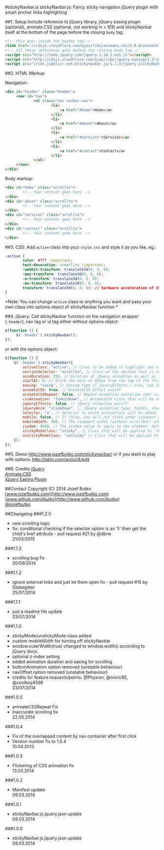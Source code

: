 #stickyNavbar.js
stickyNavbar.js: Fancy sticky navigation jQuery plugin with smart anchor links highlighting

##1. Setup
Include reference to jQuery library, jQuery easing plugin (optional), animate.CSS (optional, not working in < IE9) and stickyNavbar itself at the bottom of the page before the closing `body` tag:

```html
<!-- this goes inside the header tag-->
<link href="//cdnjs.cloudflare.com/ajax/libs/animate.css/3.0.0/animate.min.css" rel="stylesheet" type="text/css">
<!-- all these references goes before the closing body tag-->
<script src="http://code.jquery.com/jquery-1.10.2.min.js"></script>
<script src="http://cdnjs.cloudflare.com/ajax/libs/jquery-easing/1.3/jquery.easing.min.js"></script>
<script src="//cdn.jsdelivr.net/stickynavbar.js/1.1.3/jquery.stickyNavbar.min.js"></script>
```

##2. HTML Markup

Navigation:
```html
<div id="header" class="header">
	 <nav id="nav">
			 <ul class="nav navbar-nav">
					 <li>
						 <a href="#home">Home</a>
					 </li>
					 <li>
						 <a href="#about">About</a>
					 </li>
					 <li>
						 <a href="#services">Services</a>
					 </li>
					 <li>
						 <a href="#contact">Contact</a>
					 </li>
			 </ul>
	 </nav>
</div>
```

Body markup:
```html
<div id="home" class="scrollto">
		<!-- Your content goes here -->
</div>
<div id="about" class="scrollto">
		<!-- Your content goes here -->
</div>
<div id="services" class="scrollto">
		<!-- Your content goes here -->
</div>
<div id="contact" class="scrollto">
		<!-- Your content goes here -->
</div>
```

##3. CSS:
Add `active` class into your `style.css` and style it as you like, eg.:
```css
.active {
		color: #fff !important;
		text-decoration: underline !important;
		-webkit-transform: translate3d(0, 0, 0);
		-moz-transform: translate3d(0, 0, 0);
		-o-transform: translate3d(0, 0, 0);
		-ms-transform: translate3d(0, 0, 0);
		transform: translate3d(0, 0, 0); // hardware acceleration of CSS animation
}
```
*Note: You can change `active` class to anything you want and pass your own class into options object of stickyNavbar function *

##4. jQuery:
Call stickyNavbar function on the navigation wrapper (`.header`), nav tag or ul tag either without options object:
```javascript
$(function () {
	 $('.header').stickyNavbar();
});
```

or with the options object:
```javascript
$(function () {
	$('.header').stickyNavbar({
		activeClass: "active", // Class to be added to highlight nav elements
		sectionSelector: "scrollto", // Class of the section that is interconnected with nav links
		animDuration: 350, // Duration of jQuery animation as well as jQuery scrolling duration
		startAt: 0, // Stick the menu at XXXpx from the top of the this() (nav container)
		easing: "swing", // Easing type if jqueryEffects = true, use jQuery Easing plugin to extend easing types - gsgd.co.uk/sandbox/jquery/easing
		animateCSS: true, // AnimateCSS effect on/off
		animateCSSRepeat: false, // Repeat animation everytime user scrolls
		cssAnimation: "fadeInDown", // AnimateCSS class that will be added to selector
		jqueryEffects: false, // jQuery animation on/off
		jqueryAnim: "slideDown", // jQuery animation type: fadeIn, show or slideDown
		selector: "a", // Selector to which activeClass will be added, either "a" or "li"
		mobile: false, // If false, nav will not stick under viewport width of 480px (default) or user defined mobileWidth
		mobileWidth: 480, // The viewport width (without scrollbar) under which stickyNavbar will not be applied (due user usability on mobile)
		zindex: 9999, // The zindex value to apply to the element: default 9999, other option is "auto"
		stickyModeClass: "sticky", // Class that will be applied to 'this' in sticky mode
		unstickyModeClass: "unsticky" // Class that will be applied to 'this' in non-sticky mode
	});
});
```

##5. Demo
http://www.jozefbutko.com/stickynavbar/ or if you want to play with options: http://jsbin.com/wuluj/4/edit

##6. Credits
[jQuery](http://api.jquery.com/)<br>
[Animate.CSS](http://daneden.github.io/animate.css/)<br>
[jQuery Easing Plugin](http://gsgd.co.uk/sandbox/jquery/easing/)

##Contact
Copyright (C) 2014 Jozef Butko<br>
[www.jozefbutko.com](http://www.jozefbutko.com)<br>
[www.github.com/jbutko](http://www.github.com/jbutko)<br>
[@jozefbutko](http://www.twitter.com/jozefbutko)

##Changelog
###1.2.0
- new scrolling logic<br>
- fix: conditional checking if the selector option is an 'li' then get the child's href attribute - pull request #21 by @dbrw<br>
21/03/2015

###1.1.3
- scrolling bug fix<br>
20/09/2014

###1.1.2
- ignore external links and just let them open fix - pull request #15 by Globegitter<br>
25/07/2014

###1.1.1
- just a readme file update<br>
23/07/2014

###1.1.0
- stickyMode/unstickyMode class added
- custom mobileWidth for turning off stickyNavbar
- window.outerWidth(true) changed to window.width() according to jQuery docs
- optional z-index setting
- added animation duration and easing for scrolling
- bottomAnimation option removed (unstable behaviour)
- navOffset option removed (unstable behaviour)
- credits for feature requests/points: @Phyxion, @oniric85, @coolboy4598<br>
23/07/2014

###1.0.5
- animateCSSRepeat Fix<br>
- Inaccurate scrolling fix<br>
22.05.2014

###1.0.4
- Fix of the overlapped content by nav container after first click<br>
- Version number fix to 1.0.4<br>
10.04.2013

###1.0.3
- Flickering of CSS animation fix<br>
13.03.2014<br>

###1.0.2
- Manifest update<br>
09.03.2014

###1.0.1
- stickyNavbar.js.jquery.json update<br>
09.03.2014

###1.0.0
- stickyNavbar.js.jquery.json update<br>
09.03.2014
